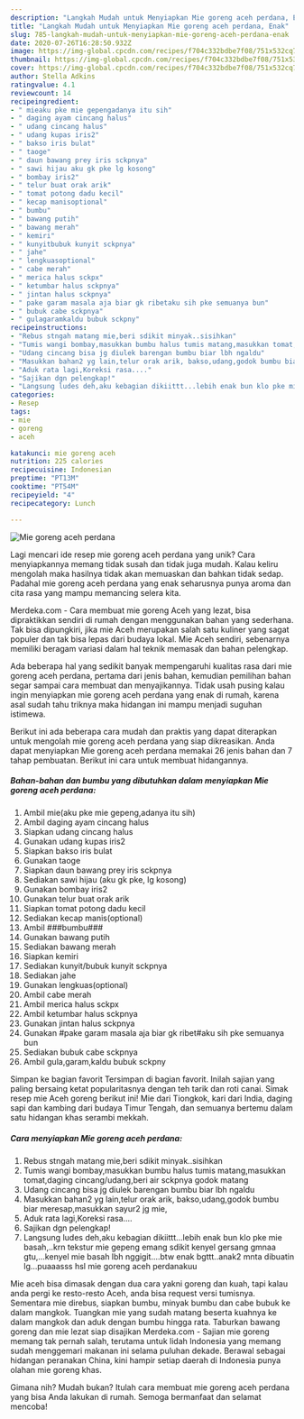 ```yaml
---
description: "Langkah Mudah untuk Menyiapkan Mie goreng aceh perdana, Enak"
title: "Langkah Mudah untuk Menyiapkan Mie goreng aceh perdana, Enak"
slug: 785-langkah-mudah-untuk-menyiapkan-mie-goreng-aceh-perdana-enak
date: 2020-07-26T16:28:50.932Z
image: https://img-global.cpcdn.com/recipes/f704c332bdbe7f08/751x532cq70/mie-goreng-aceh-perdana-foto-resep-utama.jpg
thumbnail: https://img-global.cpcdn.com/recipes/f704c332bdbe7f08/751x532cq70/mie-goreng-aceh-perdana-foto-resep-utama.jpg
cover: https://img-global.cpcdn.com/recipes/f704c332bdbe7f08/751x532cq70/mie-goreng-aceh-perdana-foto-resep-utama.jpg
author: Stella Adkins
ratingvalue: 4.1
reviewcount: 14
recipeingredient:
- " mieaku pke mie gepengadanya itu sih"
- " daging ayam cincang halus"
- " udang cincang halus"
- " udang kupas iris2"
- " bakso iris bulat"
- " taoge"
- " daun bawang prey iris sckpnya"
- " sawi hijau aku gk pke lg kosong"
- " bombay iris2"
- " telur buat orak arik"
- " tomat potong dadu kecil"
- " kecap manisoptional"
- " bumbu"
- " bawang putih"
- " bawang merah"
- " kemiri"
- " kunyitbubuk kunyit sckpnya"
- " jahe"
- " lengkuasoptional"
- " cabe merah"
- " merica halus sckpx"
- " ketumbar halus sckpnya"
- " jintan halus sckpnya"
- " pake garam masala aja biar gk ribetaku sih pke semuanya bun"
- " bubuk cabe sckpnya"
- " gulagaramkaldu bubuk sckpny"
recipeinstructions:
- "Rebus stngah matang mie,beri sdikit minyak..sisihkan"
- "Tumis wangi bombay,masukkan bumbu halus tumis matang,masukkan tomat,daging cincang/udang,beri air sckpnya godok matang"
- "Udang cincang bisa jg diulek barengan bumbu biar lbh ngaldu"
- "Masukkan bahan2 yg lain,telur orak arik, bakso,udang,godok bumbu biar meresap,masukkan sayur2 jg mie,"
- "Aduk rata lagi,Koreksi rasa...."
- "Sajikan dgn pelengkap!"
- "Langsung ludes deh,aku kebagian dikiittt...lebih enak bun klo pke mie basah,..krn tekstur mie gepeng emang sdikit kenyel gersang gmnaa gtu,...kenyel mie basah lbh nggigit....btw enak bgttt..anak2 mnta dibuatin lg...puaaasss hsl mie goreng aceh perdanakuu"
categories:
- Resep
tags:
- mie
- goreng
- aceh

katakunci: mie goreng aceh 
nutrition: 225 calories
recipecuisine: Indonesian
preptime: "PT13M"
cooktime: "PT54M"
recipeyield: "4"
recipecategory: Lunch

---
```



![Mie goreng aceh perdana](https://img-global.cpcdn.com/recipes/f704c332bdbe7f08/751x532cq70/mie-goreng-aceh-perdana-foto-resep-utama.jpg)

Lagi mencari ide resep mie goreng aceh perdana yang unik? Cara menyiapkannya memang tidak susah dan tidak juga mudah. Kalau keliru mengolah maka hasilnya tidak akan memuaskan dan bahkan tidak sedap. Padahal mie goreng aceh perdana yang enak seharusnya punya aroma dan cita rasa yang mampu memancing selera kita.

Merdeka.com - Cara membuat mie goreng Aceh yang lezat, bisa dipraktikkan sendiri di rumah dengan menggunakan bahan yang sederhana. Tak bisa dipungkiri, jika mie Aceh merupakan salah satu kuliner yang sagat populer dan tak bisa lepas dari budaya lokal. Mie Aceh sendiri, sebenarnya memiliki beragam variasi dalam hal teknik memasak dan bahan pelengkap.

Ada beberapa hal yang sedikit banyak mempengaruhi kualitas rasa dari mie goreng aceh perdana, pertama dari jenis bahan, kemudian pemilihan bahan segar sampai cara membuat dan menyajikannya. Tidak usah pusing kalau ingin menyiapkan mie goreng aceh perdana yang enak di rumah, karena asal sudah tahu triknya maka hidangan ini mampu menjadi suguhan istimewa.


Berikut ini ada beberapa cara mudah dan praktis yang dapat diterapkan untuk mengolah mie goreng aceh perdana yang siap dikreasikan. Anda dapat menyiapkan Mie goreng aceh perdana memakai 26 jenis bahan dan 7 tahap pembuatan. Berikut ini cara untuk membuat hidangannya.

<!--inarticleads1-->

##### Bahan-bahan dan bumbu yang dibutuhkan dalam menyiapkan Mie goreng aceh perdana:

1. Ambil  mie(aku pke mie gepeng,adanya itu sih)
1. Ambil  daging ayam cincang halus
1. Siapkan  udang cincang halus
1. Gunakan  udang kupas iris2
1. Siapkan  bakso iris bulat
1. Gunakan  taoge
1. Siapkan  daun bawang prey iris sckpnya
1. Sediakan  sawi hijau (aku gk pke, lg kosong)
1. Gunakan  bombay iris2
1. Gunakan  telur buat orak arik
1. Siapkan  tomat potong dadu kecil
1. Sediakan  kecap manis(optional)
1. Ambil  ###bumbu###
1. Gunakan  bawang putih
1. Sediakan  bawang merah
1. Siapkan  kemiri
1. Sediakan  kunyit/bubuk kunyit sckpnya
1. Sediakan  jahe
1. Gunakan  lengkuas(optional)
1. Ambil  cabe merah
1. Ambil  merica halus sckpx
1. Ambil  ketumbar halus sckpnya
1. Gunakan  jintan halus sckpnya
1. Gunakan  #pake garam masala aja biar gk ribet#aku sih pke semuanya bun
1. Sediakan  bubuk cabe sckpnya
1. Ambil  gula,garam,kaldu bubuk sckpny


Simpan ke bagian favorit Tersimpan di bagian favorit. Inilah sajian yang paling bersaing ketat popularitasnya dengan teh tarik dan roti canai. Simak resep mie Aceh goreng berikut ini! Mie dari Tiongkok, kari dari India, daging sapi dan kambing dari budaya Timur Tengah, dan semuanya bertemu dalam satu hidangan khas serambi mekkah. 

<!--inarticleads2-->

##### Cara menyiapkan Mie goreng aceh perdana:

1. Rebus stngah matang mie,beri sdikit minyak..sisihkan
1. Tumis wangi bombay,masukkan bumbu halus tumis matang,masukkan tomat,daging cincang/udang,beri air sckpnya godok matang
1. Udang cincang bisa jg diulek barengan bumbu biar lbh ngaldu
1. Masukkan bahan2 yg lain,telur orak arik, bakso,udang,godok bumbu biar meresap,masukkan sayur2 jg mie,
1. Aduk rata lagi,Koreksi rasa....
1. Sajikan dgn pelengkap!
1. Langsung ludes deh,aku kebagian dikiittt...lebih enak bun klo pke mie basah,..krn tekstur mie gepeng emang sdikit kenyel gersang gmnaa gtu,...kenyel mie basah lbh nggigit....btw enak bgttt..anak2 mnta dibuatin lg...puaaasss hsl mie goreng aceh perdanakuu


Mie aceh bisa dimasak dengan dua cara yakni goreng dan kuah, tapi kalau anda pergi ke resto-resto Aceh, anda bisa request versi tumisnya. Sementara mie direbus, siapkan bumbu, minyak bumbu dan cabe bubuk ke dalam mangkok. Tuangkan mie yang sudah matang beserta kuahnya ke dalam mangkok dan aduk dengan bumbu hingga rata. Taburkan bawang goreng dan mie lezat siap disajikan Merdeka.com - Sajian mie goreng memang tak pernah salah, terutama untuk lidah Indonesia yang memang sudah menggemari makanan ini selama puluhan dekade. Berawal sebagai hidangan peranakan China, kini hampir setiap daerah di Indonesia punya olahan mie goreng khas. 

Gimana nih? Mudah bukan? Itulah cara membuat mie goreng aceh perdana yang bisa Anda lakukan di rumah. Semoga bermanfaat dan selamat mencoba!
